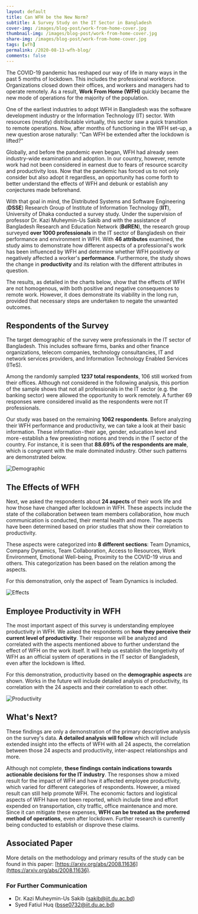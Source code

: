```yaml
---
layout: default
title: Can WFH be the New Norm? 
subtitle: A Survey Study on the IT Sector in Bangladesh
cover-img: /images/blog-post/work-from-home-cover.jpg
thumbnail-img: /images/blog-post/work-from-home-cover.jpg
share-img: /images/blog-post/work-from-home-cover.jpg
tags: [wfh]
permalink: /2020-08-13-wfh-blog/
comments: false
---
```


The COVID-19 pandemic has reshaped our way of life in many ways in the past 5 months of lockdown. This includes the professional workforce. Organizations closed down their offices, and workers and managers had to operate remotely. As a result, **Work From Home (WFH)** quickly became the new mode of operations for the majority of the population.

One of the earliest industries to adopt WFH in Bangladesh was the software development industry or the Information Technology (IT) sector. With resources (mostly) distributable virtually, this sector saw a quick transition to remote operations. Now, after months of functioning in the WFH set-up, a new question arose naturally: "Can WFH be extended after the lockdown is lifted?"

Globally, and before the pandemic even began, WFH had already seen industry-wide examination and adoption. In our country, however, remote work had not been considered in earnest due to fears of resource scarcity and productivity loss. Now that the pandemic has forced us to not only consider but also adopt it regardless, an opportunity has come forth to better understand the effects of WFH and debunk or establish any conjectures made beforehand.

With that goal in mind, the Distributed Systems and Software Engineering (**DSSE**) Research Group of Institute of Information Technology (**IIT**), University of Dhaka conducted a survey study. Under the supervision of professor Dr. Kazi Muheymin-Us Sakib and with the assistance of Bangladesh Research and Education Network (**BdREN**), the research group surveyed **over 1000 professionals** in the IT sector of Bangladesh on their performance and environment in WFH. With **46 attributes** examined, the study aims to demonstrate how different aspects of a professional's work has been influenced by WFH and determine whether WFH positively or negatively affected a worker's **performance**. Furthermore, the study shows the change in **productivity** and its relation with the different attributes in question.

The results, as detailed in the charts below, show that the effects of WFH are not homogenous, with both positive and negative consequences to remote work. However, it does demonstrate its viability in the long run, provided that necessary steps are undertaken to negate the unwanted outcomes.

## Respondents of the Survey

The target demographic of the survey were professionals in the IT sector of Bangladesh. This includes software firms, banks and other finance organizations, telecom companies, technology consultancies, IT and network services providers, and Information Technology Enabled Services (ITeS).

Among the randomly sampled **1237 total respondents**, 106 still worked from their offices. Although not considered in the following analysis, this portion of the sample shows that not all professionals in the IT sector (e.g. the banking sector) were allowed the opportunity to work remotely. A further 69 responses were considered invalid as the respondents were not IT professionals.

Our study was based on the remaining **1062 respondents**. Before analyzing their WFH performance and productivity, we can take a look at their basic information. These information - their age, gender, education level and more - establish a few preexisting notions and trends in the IT sector of the country. For instance, it is seen that **88.69% of the respondents are male**, which is congruent with the male dominated industry. Other such patterns are demonstrated below.

![Demographic](/images/blog-post/demographic.png)

## The Effects of WFH

Next, we asked the respondents about **24 aspects** of their work life and how those have changed after lockdown in WFH. These aspects include the state of the collaboration between team members collaboration, how much communication is conducted, their mental health and more. The aspects have been determined based on prior studies that show their correlation to productivity.

These aspects were categorized into **8 different sections**: Team Dynamics, Company Dynamics, Team Collaboration, Access to Resources, Work Environment, Emotional Well-being, Proximity to the COVID-19 virus and others. This categorization has been based on the relation among the aspects.

For this demonstration, only the aspect of Team Dynamics is included.

![Effects](/images/blog-post/effects.png)

## Employee Productivity in WFH

The most important aspect of this survey is understanding employee productivity in WFH. We asked the respondents on **how they perceive their current level of productivity**. Their response will be analyzed and correlated with the aspects mentioned above to further understand the effect of WFH on the work itself. It will help us establish the longetivity of WFH as an official system of operations in the IT sector of Bangladesh, even after the lockdown is lifted.

For this demonstration, productivity based on the **demographic aspects** are shown. Works in the future will include detailed analysis of productivity, its correlation with the 24 aspects and their correlation to each other.

![Productivity](/images/blog-post/prod.png)

## What's Next?

These findings are only a demonstration of the primary descriptive analysis on the survey's data. **A detailed analysis will follow** which will include extended insight into the effects of WFH with all 24 aspects, the correlation between those 24 aspects and productivity, inter-aspect relationships and more.

Although not complete, **these findings contain indications towards actionable decisions for the IT industry**. The responses show a mixed result for the impact of WFH and how it affected employee productivity, which varied for different categories of respondents. However, a mixed result can still help promote WFH. The economic factors and logistical aspects of WFH have not been reported, which include time and effort expended on transportation, city traffic, office maintenance and more. Since it can mitigate these expenses, **WFH can be treated as the preferred method of operations**, even after lockdown. Further research is currently being conducted to establish or disprove these claims.

## Associated Paper

More details on the methodology and primary results of the study can be found in this paper: [https://arxiv.org/abs/2008.11636](https://arxiv.org/abs/2008.11636).

### For Further Communication

- Dr. Kazi Muheymin-Us Sakib (<sakib@iit.du.ac.bd>)
- Syed Fatiul Huq (<bsse0732@iit.du.ac.bd>)
